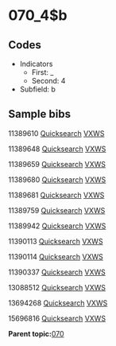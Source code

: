 # 070\_4$b

## Codes

-   Indicators
    -   First: \_
    -   Second: 4
-   Subfield: b

## Sample bibs

11389610 [Quicksearch](https://search.library.yale.edu/catalog/11389610) [VXWS](http://prodorbis.library.yale.edu:7014/vxws/GetHoldingsService?bibId=11389610)

11389648 [Quicksearch](https://search.library.yale.edu/catalog/11389648) [VXWS](http://prodorbis.library.yale.edu:7014/vxws/GetHoldingsService?bibId=11389648)

11389659 [Quicksearch](https://search.library.yale.edu/catalog/11389659) [VXWS](http://prodorbis.library.yale.edu:7014/vxws/GetHoldingsService?bibId=11389659)

11389680 [Quicksearch](https://search.library.yale.edu/catalog/11389680) [VXWS](http://prodorbis.library.yale.edu:7014/vxws/GetHoldingsService?bibId=11389680)

11389681 [Quicksearch](https://search.library.yale.edu/catalog/11389681) [VXWS](http://prodorbis.library.yale.edu:7014/vxws/GetHoldingsService?bibId=11389681)

11389759 [Quicksearch](https://search.library.yale.edu/catalog/11389759) [VXWS](http://prodorbis.library.yale.edu:7014/vxws/GetHoldingsService?bibId=11389759)

11389942 [Quicksearch](https://search.library.yale.edu/catalog/11389942) [VXWS](http://prodorbis.library.yale.edu:7014/vxws/GetHoldingsService?bibId=11389942)

11390113 [Quicksearch](https://search.library.yale.edu/catalog/11390113) [VXWS](http://prodorbis.library.yale.edu:7014/vxws/GetHoldingsService?bibId=11390113)

11390114 [Quicksearch](https://search.library.yale.edu/catalog/11390114) [VXWS](http://prodorbis.library.yale.edu:7014/vxws/GetHoldingsService?bibId=11390114)

11390337 [Quicksearch](https://search.library.yale.edu/catalog/11390337) [VXWS](http://prodorbis.library.yale.edu:7014/vxws/GetHoldingsService?bibId=11390337)

13088512 [Quicksearch](https://search.library.yale.edu/catalog/13088512) [VXWS](http://prodorbis.library.yale.edu:7014/vxws/GetHoldingsService?bibId=13088512)

13694268 [Quicksearch](https://search.library.yale.edu/catalog/13694268) [VXWS](http://prodorbis.library.yale.edu:7014/vxws/GetHoldingsService?bibId=13694268)

15696816 [Quicksearch](https://search.library.yale.edu/catalog/15696816) [VXWS](http://prodorbis.library.yale.edu:7014/vxws/GetHoldingsService?bibId=15696816)

**Parent topic:**[070](../../tags/070/070.md)

